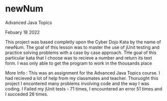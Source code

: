 # newNum

Advanced Java Topics 

Febuary 18 2022

This project was based completly upon the Cyber Dojo Kata by the name of newNum. The goal of this lesson was to master the use of jUnit testing and practice solving 
problems with a case by case approach. THe goal of this particular kata that I choose was to recieve a number and return its text form. I was only able to get the 
program to work in the thousands place

More Info : This was an assignment for the Advanced Java Topics course. I had recieved a lot of help from my classmates and teacher. Thoruoght this project I encontered 
many problems involving code and the way I was coding. I Failed my jUnit tests - 71 times, I encountered an error 51 times and I succeded 26 times.

